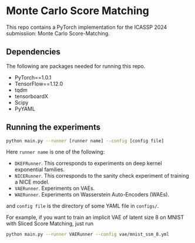 # Monte Carlo Score Matching

This repo contains a PyTorch implementation for the ICASSP 2024 submissiion: Monte Carlo Score-Matching. 



## Dependencies

The following are packages needed for running this repo.

- PyTorch==1.0.1
- TensorFlow==1.12.0
- tqdm
- tensorboardX
- Scipy
- PyYAML



## Running the experiments
```bash
python main.py --runner [runner name] --config [config file]
```

Here `runner name` is one of the following:

- `DKEFRunner`. This corresponds to experiments on deep kernel exponential families.
- `NICERunner`. This corresponds to the sanity check experiment of training a NICE model.
- `VAERunner`. Experiments on VAEs.
- `WAERunner`. Experiments on Wasserstein Auto-Encoders (WAEs).

and `config file` is the directory of some YAML file in `configs/`.



For example, if you want to train an implicit VAE of latent size 8 on MNIST with Sliced Score Matching, just run

```bash
python main.py --runner VAERunner --config vae/mnist_ssm_8.yml
```
